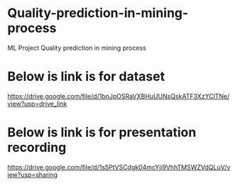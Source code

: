 # Quality-prediction-in-mining-process
ML Project Quality prediction in mining process


# Below is link is for dataset
https://drive.google.com/file/d/1bnJpOSRaVXBHuUUNsQskATF3XzYClTNe/view?usp=drive_link

# Below is link is for presentation recording
https://drive.google.com/file/d/1s5PtVSCdgk04mcYji9VhhTMSWZVdQLuV/view?usp=sharing


